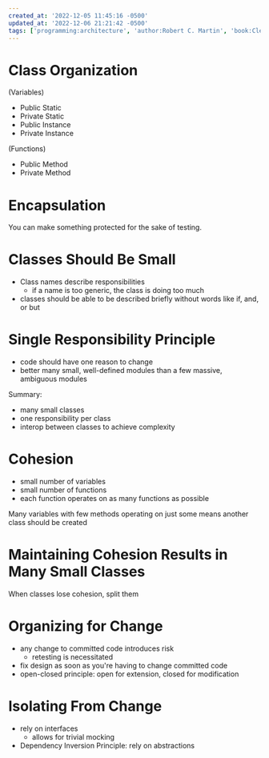```yaml
---
created_at: '2022-12-05 11:45:16 -0500'
updated_at: '2022-12-06 21:21:42 -0500'
tags: ['programming:architecture', 'author:Robert C. Martin', 'book:Clean Code']
---
```


# Class Organization

(Variables)

- Public Static
- Private Static
- Public Instance
- Private Instance

(Functions)

- Public Method
- Private Method

# Encapsulation

You can make something protected for the sake of testing.

# Classes Should Be Small

- Class names describe responsibilities
  - if a name is too generic, the class is doing too much
- classes should be able to be described briefly without words like if, and, or but

# Single Responsibility Principle

- code should have one reason to change
- better many small, well-defined modules than a few massive, ambiguous modules

Summary:

- many small classes
- one responsibility per class
- interop between classes to achieve complexity

# Cohesion

- small number of variables
- small number of functions
- each function operates on as many functions as possible

Many variables with few methods operating on just some means another class should be created

# Maintaining Cohesion Results in Many Small Classes

When classes lose cohesion, split them

# Organizing for Change

- any change to committed code introduces risk
  - retesting is necessitated
- fix design as soon as you're having to change committed code
- open-closed principle: open for extension, closed for modification

# Isolating From Change

- rely on interfaces
  - allows for trivial mocking
- Dependency Inversion Principle: rely on abstractions

